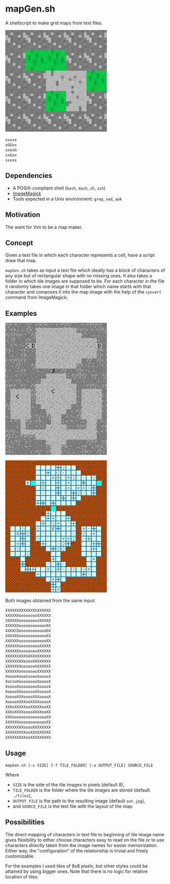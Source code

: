 # mapGen.sh

A shellscript to make grid maps from text files.

![Simple map example](examples/simpleBig.jpg)

```
xxxxx
xGGxx
xxooG
xxGox
xxxxx
```

## Dependencies

- A POSIX-compliant shell (`bash`, `dash`, `sh`, `zsh`)
- [ImageMagick](https://imagemagick.org/index.php)
- Tools expected in a Unix environment: `grep`, `sed`, `awk`

## Motivation

The want for Vim to be a map maker.

## Concept

Given a text file in which each character represents a cell, have a script draw that map.

`mapGen.sh` takes as input a text file which ideally has a block of characters of any size but of
rectangular shape with no missing ones. It also takes a folder in which tile images are supposed to
be. For each character in the file it randomly takes one image in that folder which name starts
with that character and composes it into the map image with the help of the `convert` command from
ImageMagick.

## Examples

![Cave dungeon example](examples/caveBig.jpg)

![Tiled dungeon example](examples/tiledDungeonBig.jpg)

Both images obtained from the same input:

```
XXXXXXXXXXXXXXXXXXXX
XXXXXXooooooooXXXXXX
XXXXXXoooooooooXXXXX
XXXXXXooooooooooooXX
XXXXCDooooooooooooDX
XXXXXXooooooooooooXX
XXXXXXooooooooooooXX
XXXXXXoooooooooXXXXX
XXXXXXooooooooXXXXXX
XXXXXXXXXSXXXXXXXXXX
XXXXXXXXooooXXXXXXXX
XXXXXXXooooooXXXXXXX
XXXXXXooooooooXXXXXX
XooooXoooCooooXooooX
XoCooXooooooooXooooX
XooooXooooooooXooooX
XooooXXooooooXXooooX
XooooXXXooooXXXooooX
XooooXXXXooXXXXooooX
XXXoXXXXXooXXXXXooXX
XXXoXXXXooooXXXXooXX
XXXoooooooooooooooXX
XXXXXXooooooooooooXX
XXXXXXXXooooXXXXXXXX
XXXXXXXXXooXXXXXXXXX
XXXXXXXXXooXXXXXXXXX
```

## Usage

```
mapGen.sh [-s SIZE] [-f TILE_FOLDER] [-o OUTPUT_FILE] SOURCE_FILE
```

Where

- `SIZE` is the side of the tile images in pixels (default 8),
- `TILE_FOLDER` is the folder where the tile images are stored (default `./tiles`),
- `OUTPUT_FILE` is the path to the resulting image (default `out.jpg`),
- and `SOURCE_FILE` is the text file with the layout of the map.

## Possibilities

The direct mapping of characters in text file to beginning of tile image name gives flexibility to
either choose characters easy to read on the file or to use characters directly taken from the
image names for easier memorization. Either way, the "configuration" of the relationship is
trivial and freely customizable.

For the examples I used tiles of 8x8 pixels, but other styles could be attained by using bigger
ones. Note that there is no logic for relative location of tiles.
